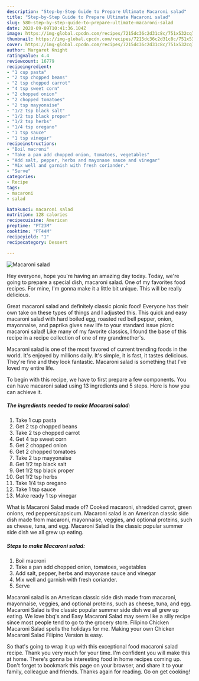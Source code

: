 ```yaml
---
description: "Step-by-Step Guide to Prepare Ultimate Macaroni salad"
title: "Step-by-Step Guide to Prepare Ultimate Macaroni salad"
slug: 580-step-by-step-guide-to-prepare-ultimate-macaroni-salad
date: 2020-09-09T10:41:36.104Z
image: https://img-global.cpcdn.com/recipes/7215dc36c2d31c8c/751x532cq70/macaroni-salad-recipe-main-photo.jpg
thumbnail: https://img-global.cpcdn.com/recipes/7215dc36c2d31c8c/751x532cq70/macaroni-salad-recipe-main-photo.jpg
cover: https://img-global.cpcdn.com/recipes/7215dc36c2d31c8c/751x532cq70/macaroni-salad-recipe-main-photo.jpg
author: Margaret Knight
ratingvalue: 4.4
reviewcount: 16779
recipeingredient:
- "1 cup pasta"
- "2 tsp chopped beans"
- "2 tsp chopped carrot"
- "4 tsp sweet corn"
- "2 chopped onion"
- "2 chopped tomatoes"
- "2 tsp mayyonaise"
- "1/2 tsp black salt"
- "1/2 tsp black proper"
- "1/2 tsp herbs"
- "1/4 tsp oregano"
- "1 tsp sauce"
- "1 tsp vinegar"
recipeinstructions:
- "Boil macroni"
- "Take a pan add chopped onion, tomatoes, vegetables"
- "Add salt, pepper, herbs and mayonase sauce and vinegar"
- "Mix well and garnish with fresh coriander."
- "Serve"
categories:
- Recipe
tags:
- macaroni
- salad

katakunci: macaroni salad 
nutrition: 128 calories
recipecuisine: American
preptime: "PT23M"
cooktime: "PT44M"
recipeyield: "1"
recipecategory: Dessert

---
```



![Macaroni salad](https://img-global.cpcdn.com/recipes/7215dc36c2d31c8c/751x532cq70/macaroni-salad-recipe-main-photo.jpg)

Hey everyone, hope you're having an amazing day today. Today, we're going to prepare a special dish, macaroni salad. One of my favorites food recipes. For mine, I'm gonna make it a little bit unique. This will be really delicious.

Great macaroni salad and definitely classic picnic food! Everyone has their own take on these types of things and I adjusted this. This quick and easy macaroni salad with hard boiled egg, roasted red bell pepper, onion, mayonnaise, and paprika gives new life to your standard issue picnic macaroni salad! Like many of my favorite classics, I found the base of this recipe in a recipe collection of one of my grandmother&#39;s.

Macaroni salad is one of the most favored of current trending foods in the world. It's enjoyed by millions daily. It's simple, it is fast, it tastes delicious. They're fine and they look fantastic. Macaroni salad is something that I've loved my entire life.


To begin with this recipe, we have to first prepare a few components. You can have macaroni salad using 13 ingredients and 5 steps. Here is how you can achieve it.

<!--inarticleads1-->

##### The ingredients needed to make Macaroni salad:

1. Take 1 cup pasta
1. Get 2 tsp chopped beans
1. Take 2 tsp chopped carrot
1. Get 4 tsp sweet corn
1. Get 2 chopped onion
1. Get 2 chopped tomatoes
1. Take 2 tsp mayyonaise
1. Get 1/2 tsp black salt
1. Get 1/2 tsp black proper
1. Get 1/2 tsp herbs
1. Take 1/4 tsp oregano
1. Take 1 tsp sauce
1. Make ready 1 tsp vinegar


What is Macaroni Salad made of? Cooked macaroni, shredded carrot, green onions, red peppers/capsicum. Macaroni salad is an American classic side dish made from macaroni, mayonnaise, veggies, and optional proteins, such as cheese, tuna, and egg. Macaroni Salad is the classic popular summer side dish we all grew up eating. 

<!--inarticleads2-->

##### Steps to make Macaroni salad:

1. Boil macroni
1. Take a pan add chopped onion, tomatoes, vegetables
1. Add salt, pepper, herbs and mayonase sauce and vinegar
1. Mix well and garnish with fresh coriander.
1. Serve


Macaroni salad is an American classic side dish made from macaroni, mayonnaise, veggies, and optional proteins, such as cheese, tuna, and egg. Macaroni Salad is the classic popular summer side dish we all grew up eating. We love bbq&#39;s and Easy Macaroni Salad may seem like a silly recipe since most people tend to go to the grocery store. Filipino Chicken Macaroni Salad spells the holidays for me. Making your own Chicken Macaroni Salad Filipino Version is easy. 

So that's going to wrap it up with this exceptional food macaroni salad recipe. Thank you very much for your time. I'm confident you will make this at home. There's gonna be interesting food in home recipes coming up. Don't forget to bookmark this page on your browser, and share it to your family, colleague and friends. Thanks again for reading. Go on get cooking!
